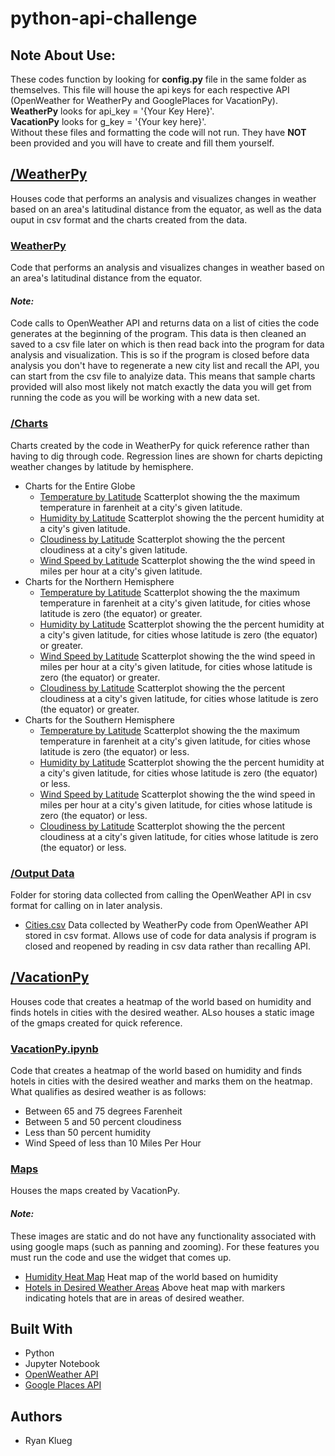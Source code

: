 # python-api-challenge
## Note About Use:
These codes function by looking for **config.py** file in the same folder as themselves. This file will house the api keys for each respective API (OpenWeather for WeatherPy and GooglePlaces for VacationPy).</br> 
**WeatherPy** looks for api_key = '{Your Key Here}'.</br>
**VacationPy** looks for g_key = '{Your key here}'.</br>
Without these files and formatting the code will not run. They have **NOT** been provided and you will have to create and fill them yourself.
## [/WeatherPy](WeatherPy)
Houses code that performs an analysis and visualizes changes in weather based on an area's latitudinal distance from the equator, as well as the data ouput in csv format and the charts created from the data.
### [WeatherPy](WeatherPy/WeatherPy.ipynb)
Code that performs an analysis and visualizes changes in weather based on an area's latitudinal distance from the equator.
#### *Note:* 
Code calls to OpenWeather API and returns data on a list of cities the code generates at the beginning of the program. This data is then cleaned an saved to a csv file later on which is then read back into the program for data analysis and visualization. This is so if the program is closed before data analysis you don't have to regenerate a new city list and recall the API, you can start from the csv file to analyize data. This means that sample charts provided will also most likely not match exactly the data you will get from running the code as you will be working with a new data set. 
### [/Charts](WeatherPy/Charts)
Charts created by the code in WeatherPy for quick reference rather than having to dig through code. Regression lines are shown for charts depicting weather changes by latitude by hemisphere.
* Charts for the Entire Globe
  * [Temperature by Latitude](WeatherPy/Charts/temp_by_lat.png)
  Scatterplot showing the the maximum temperature in farenheit at a city's given latitude.
  * [Humidity by Latitude](WeatherPy/Charts/humid_by_lat.png)
  Scatterplot showing the the percent humidity at a city's given latitude.
  * [Cloudiness by Latitude](WeatherPy/Charts/cloud_by_lat.png)
  Scatterplot showing the the percent cloudiness at a city's given latitude.
  * [Wind Speed by Latitude](WeatherPy/Charts/wind_by_lat.png)
  Scatterplot showing the the wind speed in miles per hour at a city's given latitude.
* Charts for the Northern Hemisphere
  * [Temperature by Latitude](WeatherPy/Charts/northern_temp_by_lat.png)
  Scatterplot showing the the maximum temperature in farenheit at a city's given latitude, for cities whose latitude is zero (the equator) or greater.
  * [Humidity by Latitude](WeatherPy/Charts/northern_humid_by_lat.png)
  Scatterplot showing the the percent humidity at a city's given latitude, for cities whose latitude is zero (the equator) or greater.
  * [Wind Speed by Latitude](WeatherPy/Charts/northern_wind_by_lat.png)
  Scatterplot showing the the wind speed in miles per hour at a city's given latitude, for cities whose latitude is zero (the equator) or greater.
  * [Cloudiness by Latitude](WeatherPy/Charts/northern_cloud_by_lat.png)
  Scatterplot showing the the percent cloudiness at a city's given latitude, for cities whose latitude is zero (the equator) or greater.
* Charts for the Southern Hemisphere
  * [Temperature by Latitude](WeatherPy/Charts/southern_temp_by_lat.png)
  Scatterplot showing the the maximum temperature in farenheit at a city's given latitude, for cities whose latitude is zero (the equator) or less.
  * [Humidity by Latitude](WeatherPy/Charts/southern_humid_by_lat.png)
  Scatterplot showing the the percent humidity at a city's given latitude, for cities whose latitude is zero (the equator) or less.
  * [Wind Speed by Latitude](WeatherPy/Charts/southern_wind_by_lat.png)
  Scatterplot showing the the wind speed in miles per hour at a city's given latitude, for cities whose latitude is zero (the equator) or less.
  * [Cloudiness by Latitude](WeatherPy/Charts/southern_cloud_by_lat.png)
  Scatterplot showing the the percent cloudiness at a city's given latitude, for cities whose latitude is zero (the equator) or less.
### [/Output Data](WeatherPy/output_data)
Folder for storing data collected from calling the OpenWeather API in csv format for calling on in later analysis.
* [Cities.csv](WeatherPy/output_data/cities.csv)
Data collected by WeatherPy code from OpenWeather API stored in csv format. Allows use of code for data analysis if program is closed and reopened by reading in csv data rather than recalling API.
## [/VacationPy](VacationPy)
Houses code that creates a heatmap of the world based on humidity and finds hotels in cities with the desired weather. ALso houses a static image of the gmaps created for quick reference.
### [VacationPy.ipynb](VacationPy/VacationPy.ipynb)
Code that creates a heatmap of the world based on humidity and finds hotels in cities with the desired weather and marks them on the heatmap. What qualifies as desired weather is as follows:
* Between 65 and 75 degrees Farenheit
* Between 5 and 50 percent cloudiness
* Less than 50 percent humidity
* Wind Speed of less than 10 Miles Per Hour
### [Maps](VacationPy/Maps)
Houses the maps created by VacationPy.
#### *Note:*
These images are static and do not have any functionality associated with using google maps (such as panning and zooming). For these features you must run the code and use the widget that comes up.
* [Humidity Heat Map](VacationPy/Maps/humidity_heat_map.png)
Heat map of the world based on humidity
* [Hotels in Desired Weather Areas](VacationPy/Maps/hotels_in_desired_locations.png)
Above heat map with markers indicating hotels that are in areas of desired weather. 
## Built With
* Python
* Jupyter Notebook
* [OpenWeather API](https://openweathermap.org/current)
* [Google Places API](https://cloud.google.com/maps-platform/places/?utm_source=google&utm_medium=cpc&utm_campaign=FY18-Q2-global-demandgen-paidsearchonnetworkhouseads-cs-maps_contactsal_saf&utm_content=text-ad-none-none-DEV_c-CRE_315916117565-ADGP_Hybrid+%7C+AW+SEM+%7C+BKWS+~+Google+Maps+Places+API-KWID_43700039136946099-kwd-22859391737-userloc_9015305&utm_term=KW_google%20places%20api-ST_google+places+api&gclid=Cj0KCQjw9ZzzBRCKARIsANwXaeLDUMh5TbSiNicSLIGZtCoLDuLdSmJCtow1cc_ozorlD4rxLUsNUtAaAvndEALw_wcB)
## Authors
* Ryan Klueg
